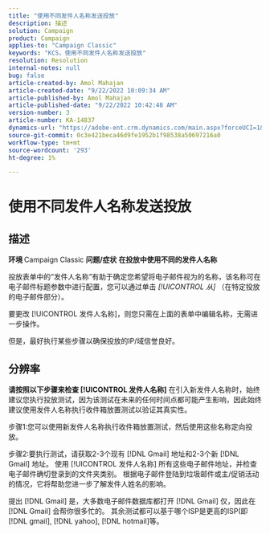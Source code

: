 ```yaml
---
title: "使用不同发件人名称发送投放"
description: 描述
solution: Campaign
product: Campaign
applies-to: "Campaign Classic"
keywords: "KCS，使用不同发件人名称发送投放"
resolution: Resolution
internal-notes: null
bug: false
article-created-by: Amol Mahajan
article-created-date: "9/22/2022 10:09:34 AM"
article-published-by: Amol Mahajan
article-published-date: "9/22/2022 10:42:48 AM"
version-number: 3
article-number: KA-14837
dynamics-url: "https://adobe-ent.crm.dynamics.com/main.aspx?forceUCI=1&pagetype=entityrecord&etn=knowledgearticle&id=3482baa3-5e3a-ed11-9db0-002248086d3d"
source-git-commit: 0c3e421beca46d9fe1952b1f98538a50697216a0
workflow-type: tm+mt
source-wordcount: '293'
ht-degree: 1%

---
```


# 使用不同发件人名称发送投放

## 描述

<b>环境</b><b> </b>
Campaign Classic
<b>问题/症状</b>
<b>在投放中使用不同的发件人名称</b>

投放表单中的“发件人名称”有助于确定您希望将电子邮件视为的名称，该名称可在电子邮件标题参数中进行配置，您可以通过单击 *[!UICONTROL 从]* （在特定投放的电子邮件部分）。

要更改 [!UICONTROL 发件人名称]，则您只需在上面的表单中编辑名称，无需进一步操作。

但是，最好执行某些步骤以确保投放的IP/域信誉良好。






## 分辨率

<b>请按照以下步骤来检查 [!UICONTROL 发件人名称]</b>
在引入新发件人名称时，始终建议您执行投放测试，因为该测试在未来的任何时间点都可能产生影响，因此始终建议使用发件人名称执行收件箱放置测试以验证其真实性。

步骤1:您可以使用新发件人名称执行收件箱放置测试，然后使用这些名称定向投放。

步骤2:要执行测试，请获取2-3个现有 [!DNL Gmail] 地址和2-3个新 [!DNL Gmail] 地址。 使用 [!UICONTROL 发件人名称] 所有这些电子邮件地址，并检查电子邮件确切登录到的文件夹类别。 根据电子邮件登陆到垃圾邮件或主/促销活动的情况，它将帮助您进一步了解发件人姓名的影响。

提出 [!DNL Gmail] 是，大多数电子邮件数据库都打开 [!DNL Gmail] 仅，因此在 [!DNL Gmail] 会帮你很多忙的。 其余测试都可以基于哪个ISP是更高的ISP(即 [!DNL gmail], [!DNL yahoo], [!DNL hotmail]等。
